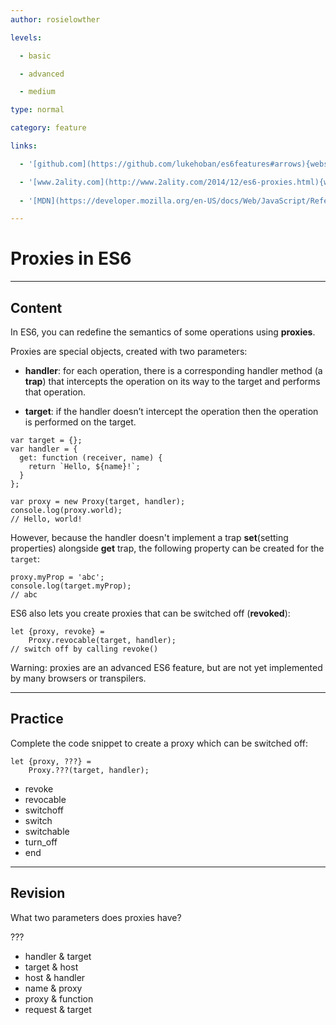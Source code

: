 ```yaml
---
author: rosielowther

levels:

  - basic

  - advanced

  - medium

type: normal

category: feature

links:

  - '[github.com](https://github.com/lukehoban/es6features#arrows){website}'

  - '[www.2ality.com](http://www.2ality.com/2014/12/es6-proxies.html){website}'
  
  - '[MDN](https://developer.mozilla.org/en-US/docs/Web/JavaScript/Reference/Global_Objects/Proxy){website}'

---
```


# Proxies in ES6

---

## Content

In ES6, you can redefine the semantics of some operations using **proxies**.

Proxies are special objects, created with two parameters:

- **handler**: for each operation, there is a corresponding handler method (a **trap**) that intercepts the operation on its way to the target and performs that operation.

- **target**: if the handler doesn’t intercept the operation then the operation is performed on the target.

```
var target = {};
var handler = {
  get: function (receiver, name) {
    return `Hello, ${name}!`;
  }
};

var proxy = new Proxy(target, handler);
console.log(proxy.world);
// Hello, world!
```

However, because the handler doesn't implement a trap **set**(setting properties) alongside **get** trap, the following property can be created for the `target`:

```
proxy.myProp = 'abc';
console.log(target.myProp);
// abc
```

ES6 also lets you create proxies that can be switched off (**revoked**):

```
let {proxy, revoke} =
    Proxy.revocable(target, handler);
// switch off by calling revoke()
```

Warning: proxies are an advanced ES6 feature, but are not yet implemented by many browsers or transpilers.

---

## Practice

Complete the code snippet to create a proxy which can be switched off:

```
let {proxy, ???} =
    Proxy.???(target, handler);
```

- revoke
- revocable
- switchoff
- switch
- switchable
- turn_off
- end

---

## Revision

What two parameters does proxies have?

???

- handler & target
- target & host
- host & handler
- name & proxy
- proxy & function
- request & target
